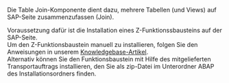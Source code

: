 Die Table Join-Komponente dient dazu, mehrere Tabellen (und Views) auf SAP-Seite zusammenzufassen (Join).  

Voraussetzung dafür ist die Installation eines Z-Funktionssbausteins auf der SAP-Seite. <br>
Um den Z-Funktionsbaustein manuell zu installieren, folgen Sie den Anweisungen in unserem [Knowledgebase-Artikel](https://kb.theobald-software.com/sap/how-to-import-an-sap-transport-request-with-the-transport-management-system-stms).<br>
Alternativ können Sie den Funktionsbaustein mit Hilfe des mitgelieferten Transportauftrags installieren, den Sie als zip-Datei im Unterordner ABAP des Installationsordners finden. 